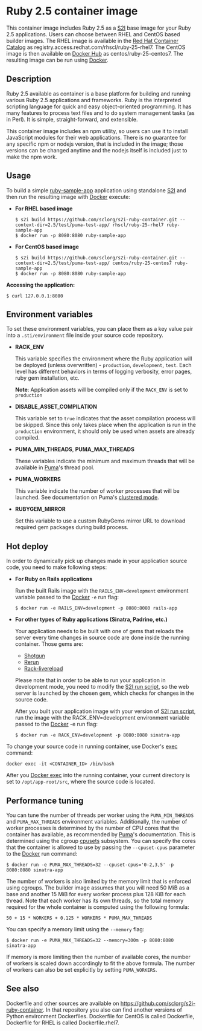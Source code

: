 Ruby 2.5 container image
=================

This container image includes Ruby 2.5 as a [S2I](https://github.com/openshift/source-to-image) base image for your Ruby 2.5 applications.
Users can choose between RHEL and CentOS based builder images.
The RHEL image is available in the [Red Hat Container Catalog](https://access.redhat.com/containers/#/registry.access.redhat.com/rhscl/ruby-25-rhel7)
as registry.access.redhat.com/rhscl/ruby-25-rhel7.
The CentOS image is then available on [Docker Hub](https://hub.docker.com/r/centos/ruby-25-centos7/)
as centos/ruby-25-centos7.
The resulting image can be run using [Docker](http://docker.io).

Description
-----------

Ruby 2.5 available as container is a base platform for
building and running various Ruby 2.5 applications and frameworks.
Ruby is the interpreted scripting language for quick and easy object-oriented programming.
It has many features to process text files and to do system management tasks (as in Perl).
It is simple, straight-forward, and extensible.

This container image includes an npm utility, so users can use it to install JavaScript
modules for their web applications. There is no guarantee for any specific npm or nodejs
version, that is included in the image; those versions can be changed anytime and
the nodejs itself is included just to make the npm work.

Usage
---------------------
To build a simple [ruby-sample-app](https://github.com/sclorg/s2i-ruby-container/tree/master/2.5/test/puma-test-app) application
using standalone [S2I](https://github.com/openshift/source-to-image) and then run the
resulting image with [Docker](http://docker.io) execute:

*  **For RHEL based image**
    ```
    $ s2i build https://github.com/sclorg/s2i-ruby-container.git --context-dir=2.5/test/puma-test-app/ rhscl/ruby-25-rhel7 ruby-sample-app
    $ docker run -p 8080:8080 ruby-sample-app
    ```

*  **For CentOS based image**
    ```
    $ s2i build https://github.com/sclorg/s2i-ruby-container.git --context-dir=2.5/test/puma-test-app/ centos/ruby-25-centos7 ruby-sample-app
    $ docker run -p 8080:8080 ruby-sample-app
    ```

**Accessing the application:**
```
$ curl 127.0.0.1:8080
```

Environment variables
---------------------

To set these environment variables, you can place them as a key value pair into a `.sti/environment`
file inside your source code repository.

* **RACK_ENV**

    This variable specifies the environment where the Ruby application will be deployed (unless overwritten) - `production`, `development`, `test`.
    Each level has different behaviors in terms of logging verbosity, error pages, ruby gem installation, etc.

    **Note**: Application assets will be compiled only if the `RACK_ENV` is set to `production`

* **DISABLE_ASSET_COMPILATION**

    This variable set to `true` indicates that the asset compilation process will be skipped. Since this only takes place
    when the application is run in the `production` environment, it should only be used when assets are already compiled.

* **PUMA_MIN_THREADS**, **PUMA_MAX_THREADS**

    These variables indicate the minimum and maximum threads that will be available in [Puma](https://github.com/puma/puma)'s thread pool.

* **PUMA_WORKERS**

    This variable indicate the number of worker processes that will be launched. See documentation on Puma's [clustered mode](https://github.com/puma/puma#clustered-mode).

* **RUBYGEM_MIRROR**

    Set this variable to use a custom RubyGems mirror URL to download required gem packages during build process.

Hot deploy
---------------------
In order to dynamically pick up changes made in your application source code, you need to make following steps:

*  **For Ruby on Rails applications**

    Run the built Rails image with the `RAILS_ENV=development` environment variable passed to the [Docker](http://docker.io) `-e` run flag:
    ```
    $ docker run -e RAILS_ENV=development -p 8080:8080 rails-app
    ```
*  **For other types of Ruby applications (Sinatra, Padrino, etc.)**

    Your application needs to be built with one of gems that reloads the server every time changes in source code are done inside the running container. Those gems are:
    * [Shotgun](https://github.com/rtomayko/shotgun)
    * [Rerun](https://github.com/alexch/rerun)
    * [Rack-livereload](https://github.com/johnbintz/rack-livereload)

    Please note that in order to be able to run your application in development mode, you need to modify the [S2I run script](https://github.com/openshift/source-to-image#anatomy-of-a-builder-image), so the web server is launched by the chosen gem, which checks for changes in the source code.

    After you built your application image with your version of [S2I run script](https://github.com/openshift/source-to-image#anatomy-of-a-builder-image), run the image with the RACK_ENV=development environment variable passed to the [Docker](http://docker.io) -e run flag:
    ```
    $ docker run -e RACK_ENV=development -p 8080:8080 sinatra-app
    ```

To change your source code in running container, use Docker's [exec](http://docker.io) command:
```
docker exec -it <CONTAINER_ID> /bin/bash
```

After you [Docker exec](http://docker.io) into the running container, your current
directory is set to `/opt/app-root/src`, where the source code is located.

Performance tuning
---------------------
You can tune the number of threads per worker using the
`PUMA_MIN_THREADS` and `PUMA_MAX_THREADS` environment variables.
Additionally, the number of worker processes is determined by the number of CPU
cores that the container has available, as recommended by
[Puma](https://github.com/puma/puma)'s documentation. This is determined using
the cgroup [cpusets](https://www.kernel.org/doc/Documentation/cgroup-v1/cpusets.txt)
subsystem. You can specify the cores that the container is allowed to use by passing
the `--cpuset-cpus` parameter to the [Docker](http://docker.io) run command:
```
$ docker run -e PUMA_MAX_THREADS=32 --cpuset-cpus='0-2,3,5' -p 8080:8080 sinatra-app
```
The number of workers is also limited by the memory limit that is enforced using
cgroups. The builder image assumes that you will need 50 MiB as a base and
another 15 MiB for every worker process plus 128 KiB for each thread. Note that
each worker has its own threads, so the total memory required for the whole
container is computed using the following formula:

```
50 + 15 * WORKERS + 0.125 * WORKERS * PUMA_MAX_THREADS
```
You can specify a memory limit using the `--memory` flag:
```
$ docker run -e PUMA_MAX_THREADS=32 --memory=300m -p 8080:8080 sinatra-app
```
If memory is more limiting then the number of available cores, the number of
workers is scaled down accordingly to fit the above formula. The number of
workers can also be set explicitly by setting `PUMA_WORKERS`.


See also
--------
Dockerfile and other sources are available on https://github.com/sclorg/s2i-ruby-container.
In that repository you also can find another versions of Python environment Dockerfiles.
Dockerfile for CentOS is called Dockerfile, Dockerfile for RHEL is called Dockerfile.rhel7.
